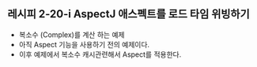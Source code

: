 ## 레시피 2-20-i AspectJ 애스펙트를 로드 타임 위빙하기

* 복소수 (Complex)를 계산 하는 예제
* 아직 Aspect 기능을 사용하기 전의 예제이다.
* 이후 예제에서 복소수 캐시관련해서 Aspect를 적용한다.
